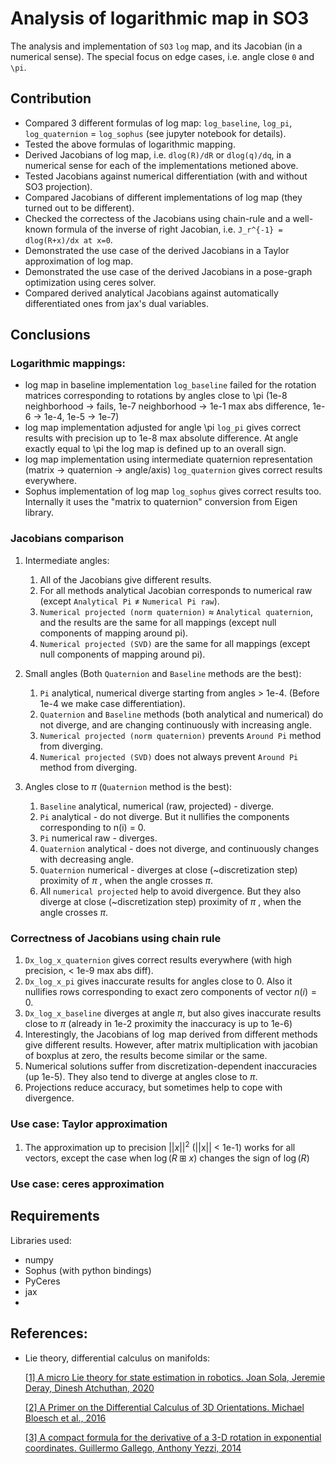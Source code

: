 # Analysis of logarithmic map in SO3
The analysis and implementation of `SO3` `log` map, and its Jacobian (in a numerical sense). The special focus on edge cases, i.e. angle close `0` and `\pi`.
## Contribution
* Compared 3 different formulas of log map: `log_baseline`, `log_pi`, `log_quaternion` = `log_sophus` (see jupyter notebook for details).
* Tested the above formulas of logarithmic mapping.
* Derived Jacobians of log map, i.e. `dlog(R)/dR` or `dlog(q)/dq`, in a numerical sense for each of the implementations metioned above.
* Tested Jacobians against numerical differentiation (with and without SO3 projection).
* Compared Jacobians of different implementations of log map (they turned out to be different).
* Checked the correctess of the Jacobians using chain-rule and a well-known formula of the inverse of right Jacobian, i.e. `J_r^{-1} = dlog(R+x)/dx at x=0`.
* Demonstrated the use case of the derived Jacobians in a Taylor approximation of log map.
* Demonstrated the use case of the derived Jacobians in a pose-graph optimization using ceres solver.
* Compared derived analytical Jacobians against automatically differentiated ones from jax's dual variables. 

## Conclusions
### Logarithmic mappings:
* log map in baseline implementation `log_baseline` failed for the rotation matrices corresponding to rotations by angles close to \pi (1e-8 neighborhood -> fails, 1e-7 neighborhood -> 1e-1 max abs difference, 1e-6 -> 1e-4, 1e-5 -> 1e-7)
* log map implementation adjusted for angle \pi `log_pi` gives correct results with precision up to 1e-8 max absolute difference. At angle exactly equal to \pi the log map is defined up to an overall sign.
* log map implementation using intermediate quaternion representation (matrix -> quaternion -> angle/axis) `log_quaternion` gives correct results everywhere.
* Sophus implementation of log map `log_sophus` gives correct results too. Internally it uses the "matrix to quaternion" conversion from Eigen library.
### Jacobians comparison
1. Intermediate angles:
    1. All of the Jacobians give different results.
    2. For all methods analytical Jacobian corresponds to numerical raw (except `Analytical Pi` $\neq$ `Numerical Pi raw`).
    3. `Numerical projected (norm quaternion)` $\approx$ `Analytical quaternion`, and the results are the same for all mappings (except null components of mapping around pi). 
    4. `Numerical projected (SVD)` are the same for all mappings (except null components of mapping around pi).
    
2. Small angles (Both `Quaternion` and `Baseline` methods are the best):
    1. `Pi` analytical, numerical diverge starting from angles > 1e-4. (Before 1e-4 we make case differentiation).
    2. `Quaternion` and `Baseline` methods (both analytical and numerical) do not diverge, and are changing continuously with increasing angle.
    3. `Numerical projected (norm quaternion)` prevents `Around Pi` method from diverging.
    4. `Numerical projected (SVD)` does not always prevent `Around Pi` method from diverging.
    
3. Angles close to $\pi$ (`Quaternion` method is the best):
    1. `Baseline` analytical, numerical (raw, projected) - diverge.
    2. `Pi` analytical - do not diverge. But it nullifies the components corresponding to n(i) = 0.
    3. `Pi` numerical raw - diverges.
    4. `Quaternion` analytical - does not diverge, and continuously changes with decreasing angle. 
    5. `Quaternion` numerical - diverges at close (~discretization step) proximity of $\pi$ , when the angle crosses $\pi$. 
    6. All `numerical projected` help to avoid divergence. But they also diverge at close (~discretization step) proximity of $\pi$ , when the angle crosses $\pi$.
### Correctness of Jacobians using chain rule
1. `Dx_log_x_quaternion` gives correct results everywhere (with high precision, < 1e-9 max abs diff).
2. `Dx_log_x_pi` gives inaccurate results for angles close to 0. Also it nullifies rows corresponding to exact zero components of vector $n(i)=0$.
3. `Dx_log_x_baseline` diverges at angle $\pi$, but also gives inaccurate results close to $\pi$ (already in 1e-2 proximity the inaccuracy is up to 1e-6)
4. Interestingly, the Jacobians of $\log$ map derived from different methods give different results. However, after matrix multiplication with jacobian of boxplus at zero, the results become similar or the same.
4. Numerical solutions suffer from discretization-dependent inaccuracies (up 1e-5). They also tend to diverge at angles close to $\pi$.
5. Projections reduce accuracy, but sometimes help to cope with divergence.

### Use case: Taylor approximation
1. The approximation up to precision $||x||^2$ (||x|| < 1e-1) works for all vectors, except the case when $\log(R \boxplus x)$ changes the sign of $\log(R)$

### Use case: ceres approximation

## Requirements
Libraries used:
- numpy
- Sophus (with python bindings)
- PyCeres
- jax
- 
## References:

* Lie theory, differential calculus on manifolds:

    [[1] A micro Lie theory for state estimation in robotics. Joan Sola, Jeremie Deray, Dinesh Atchuthan, 2020](https://arxiv.org/pdf/1812.01537.pdf)

    [[2] A  Primer  on  the  Differential  Calculus  of  3D  Orientations. Michael Bloesch et al., 2016](https://arxiv.org/pdf/1606.05285.pdf)
    
    [[3] A compact formula for the derivative of a 3-D rotation in exponential coordinates. Guillermo Gallego, Anthony Yezzi, 2014](https://arxiv.org/pdf/1312.0788.pdf)
